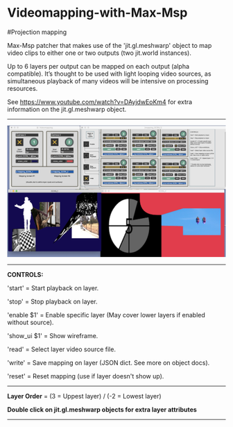 # Videomapping-with-Max-Msp
#Projection mapping

Max-Msp patcher that makes use of the 'jit.gl.meshwarp' object to map video clips to either one or two outputs (two jit.world instances).

Up to 6 layers per output can be mapped on each output (alpha compatible). It’s thought to be used with light looping video sources,
as simultaneous playback of many videos will be intensive on processing resources. 

See https://www.youtube.com/watch?v=DAyjdwEoKm4 for extra information on the jit.gl.meshwarp object.

___
![Screenshot](screenshot.png)
___


**CONTROLS:**

'start' = Start playback on layer.

'stop' = Stop playback on layer. 

'enable $1' = Enable specific layer (May cover lower layers if enabled without source).

'show_ui $1' = Show wireframe. 

'read' = Select layer video source file.

'write' = Save mapping on layer (JSON dict. See more on object docs).

'reset' = Reset mapping (use if layer doesn't show up).

___
**Layer Order** =  (3 = Uppest layer) / (-2 = Lowest layer)

**Double click on jit.gl.meshwarp objects for extra layer attributes**
___
